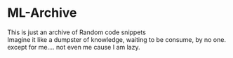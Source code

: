 # ML-Archive
This is just an archive of Random code snippets<br>
Imagine it like a dumpster of knowledge, waiting to be consume, by no one. except for me.... not even me cause I am lazy. 
